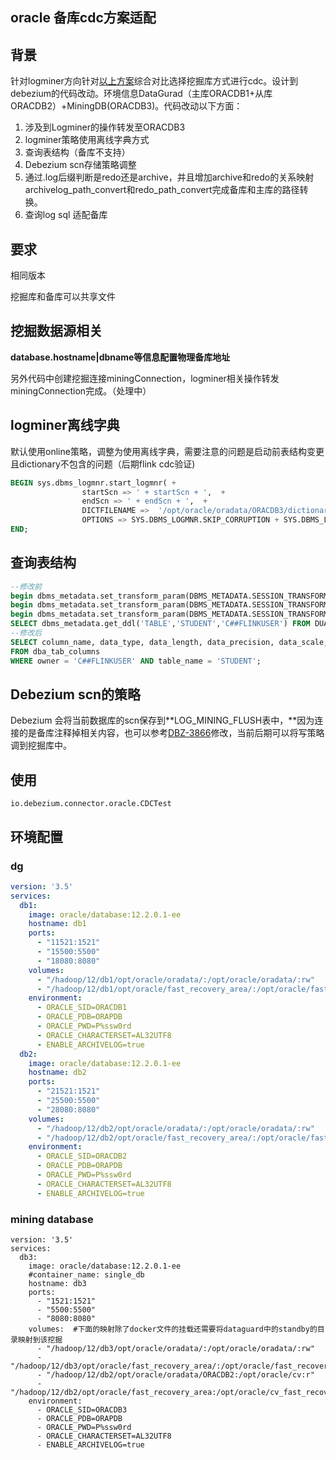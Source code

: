 

## oracle 备库cdc方案适配

## 背景

针对logminer方向针对[以上方案](https://ax67urab32o.feishu.cn/wiki/MVScwYUAgiUHpWkd5Pbct7eNnng)综合对比选择挖掘库方式进行cdc。设计到debezium的代码改动。环境信息DataGurad（主库ORACDB1+从库ORACDB2）+MiningDB(ORACDB3)。代码改动以下方面：

1. 涉及到Logminer的操作转发至ORACDB3
2. logminer策略使用离线字典方式
3. 查询表结构（备库不支持）
4. Debezium scn存储策略调整
5. 通过.log后缀判断是redo还是archive，并且增加archive和redo的关系映射 archivelog_path_convert和redo_path_convert完成备库和主库的路径转换。
6. 查询log sql 适配备库

## 要求

相同版本

挖掘库和备库可以共享文件

## 挖掘数据源相关

**database.hostname|dbname等信息配置物理备库地址**

另外代码中创建挖掘连接miningConnection，logminer相关操作转发miningConnection完成。（处理中）

## logminer离线字典

默认使用online策略，调整为使用离线字典，需要注意的问题是启动前表结构变更且dictionary不包含的问题（后期flink cdc验证)

```SQL
BEGIN sys.dbms_logmnr.start_logmnr( +
                startScn => ' + startScn + ',  +
                endScn => ' + endScn + ',  +
                DICTFILENAME =>  '/opt/oracle/oradata/ORACDB3/dictionary.ora',
                OPTIONS => SYS.DBMS_LOGMNR.SKIP_CORRUPTION + SYS.DBMS_LOGMNR.NO_SQL_DELIMITER +SYS.DBMS_LOGMNR.NO_ROWID_IN_STMT + SYS.DBMS_LOGMNR.STRING_LITERALS_IN_STMT); 
END;
```

## 查询表结构

```SQL
--修改前
begin dbms_metadata.set_transform_param(DBMS_METADATA.SESSION_TRANSFORM, 'STORAGE', false); end;
begin dbms_metadata.set_transform_param(DBMS_METADATA.SESSION_TRANSFORM, 'SEGMENT_ATTRIBUTES', false); end;
begin dbms_metadata.set_transform_param(DBMS_METADATA.SESSION_TRANSFORM, 'SQLTERMINATOR', true); end;
SELECT dbms_metadata.get_ddl('TABLE','STUDENT','C##FLINKUSER') FROM DUAL;
--修改后
SELECT column_name, data_type, data_length, data_precision, data_scale, nullable
FROM dba_tab_columns
WHERE owner = 'C##FLINKUSER' AND table_name = 'STUDENT';
```

## Debezium scn的策略

Debezium 会将当前数据库的scn保存到**LOG_MINING_FLUSH表中，**因为连接的是备库注释掉相关内容，也可以参考[DBZ-3866](https://github.com/debezium/debezium/pull/4170/commits/df2315fec9fd6fbd82e6ee94b51d9c3d7ddd86b8)修改，当前后期可以将写策略调到挖掘库中。

## 使用

```
io.debezium.connector.oracle.CDCTest
```

## 环境配置

### dg

```yaml
version: '3.5'
services:
  db1:
    image: oracle/database:12.2.0.1-ee
    hostname: db1
    ports:
      - "11521:1521"
      - "15500:5500"
      - "18080:8080"
    volumes:
      - "/hadoop/12/db1/opt/oracle/oradata/:/opt/oracle/oradata/:rw"
      - "/hadoop/12/db1/opt/oracle/fast_recovery_area/:/opt/oracle/fast_recovery_area/:rw"
    environment:
      - ORACLE_SID=ORACDB1
      - ORACLE_PDB=ORAPDB
      - ORACLE_PWD=P%ssw0rd
      - ORACLE_CHARACTERSET=AL32UTF8
      - ENABLE_ARCHIVELOG=true
  db2:
    image: oracle/database:12.2.0.1-ee
    hostname: db2
    ports:
      - "21521:1521"
      - "25500:5500"
      - "28080:8080"
    volumes:
      - "/hadoop/12/db2/opt/oracle/oradata/:/opt/oracle/oradata/:rw"
      - "/hadoop/12/db2/opt/oracle/fast_recovery_area/:/opt/oracle/fast_recovery_area/:rw"
    environment:
      - ORACLE_SID=ORACDB2
      - ORACLE_PDB=ORAPDB
      - ORACLE_PWD=P%ssw0rd
      - ORACLE_CHARACTERSET=AL32UTF8
      - ENABLE_ARCHIVELOG=true

```

### mining database

```
version: '3.5'
services:
  db3:
    image: oracle/database:12.2.0.1-ee
    #container_name: single_db
    hostname: db3
    ports:
      - "1521:1521"
      - "5500:5500"
      - "8080:8080"
    volumes:  #下面的映射除了docker文件的挂载还需要将dataguard中的standby的目录映射到该挖掘
      - "/hadoop/12/db3/opt/oracle/oradata/:/opt/oracle/oradata/:rw"
      - "/hadoop/12/db3/opt/oracle/fast_recovery_area/:/opt/oracle/fast_recovery_area/:rw"
      - "/hadoop/12/db2/opt/oracle/oradata/ORACDB2:/opt/oracle/cv:r"
      - "/hadoop/12/db2/opt/oracle/fast_recovery_area:/opt/oracle/cv_fast_recovery_area:r"
    environment:
      - ORACLE_SID=ORACDB3
      - ORACLE_PDB=ORAPDB
      - ORACLE_PWD=P%ssw0rd
      - ORACLE_CHARACTERSET=AL32UTF8
      - ENABLE_ARCHIVELOG=true

```

